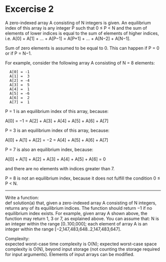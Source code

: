 # Excercise 2
A zero-indexed array A consisting of N integers is given. An equilibrium index of this array is any integer P such that 0 ≤ P < N and the sum of elements of lower indices is equal to the sum of elements of higher indices, i.e.
A[0] + A[1] + ... + A[P−1] = A[P+1] + ... + A[N−2] + A[N−1].

Sum of zero elements is assumed to be equal to 0. This can happen if P = 0 or if P = N−1.

For example, consider the following array A consisting of N = 8 elements:
```
  A[0] = -1
  A[1] =  3
  A[2] = -4
  A[3] =  5
  A[4] =  1
  A[5] = -6
  A[6] =  2
  A[7] =  1
```

P = 1 is an equilibrium index of this array, because:

A[0] = −1 = A[2] + A[3] + A[4] + A[5] + A[6] + A[7]

P = 3 is an equilibrium index of this array, because:

A[0] + A[1] + A[2] = −2 = A[4] + A[5] + A[6] + A[7]

P = 7 is also an equilibrium index, because:

A[0] + A[1] + A[2] + A[3] + A[4] + A[5] + A[6] = 0

and there are no elements with indices greater than 7.

P = 8 is not an equilibrium index, because it does not fulfill the condition 0 ≤ P < N.

-----

Write a function:<br>
def solution(a)
  that, given a zero-indexed array A consisting of N integers, returns any of its equilibrium indices. The function should return −1 if no equilibrium index exists.
  For example, given array A shown above, the function may return 1, 3 or 7, as explained above.
  You can assume that:
  N is an integer within the range [0..100,000];
  each element of array A is an integer within the range [−2,147,483,648..2,147,483,647].


Complexity:<br>
  expected worst-case time complexity is O(N);
  expected worst-case space complexity is O(N), beyond input storage (not counting the storage required for input arguments).
  Elements of input arrays can be modified.
